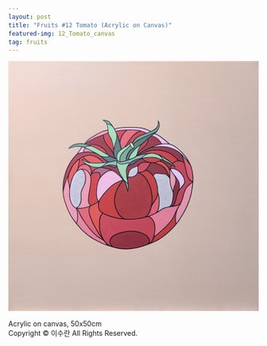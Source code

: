 ```yaml
---
layout: post
title: "Fruits #12 Tomato (Acrylic on Canvas)"
featured-img: 12_Tomato_canvas
tag: fruits
---
```


![](/assets/img/posts/12_Tomato_canvas.jpg)

Acrylic on canvas, 50x50cm  
Copyright © 이수란 All Rights Reserved.
